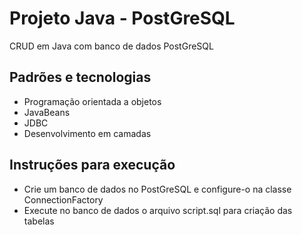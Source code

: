 # Projeto Java - PostGreSQL
CRUD em Java com banco de dados PostGreSQL

## Padrões e tecnologias
* Programação orientada a objetos
* JavaBeans
* JDBC
* Desenvolvimento em camadas

## Instruções para execução
* Crie um banco de dados no PostGreSQL e configure-o na classe ConnectionFactory
* Execute no banco de dados o arquivo script.sql para criação das tabelas



